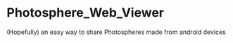 Photosphere_Web_Viewer
======================

(Hopefully) an easy way to share Photospheres made from android devices